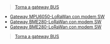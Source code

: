 >[Torna a gateway BUS](gatewaylorasw.md)

- [Gateway MPU6050-LoRaWan con modem SW](lorawanswmpu6050.md)
- [Gateway BME280-LoRaWan con modem SW](lorawanswbme280.md)
- [Gateway BME280-LoRaWan con modem SW](lorawanswbme280.md)

>[Torna a gateway BUS](gatewaylorasw.md)
